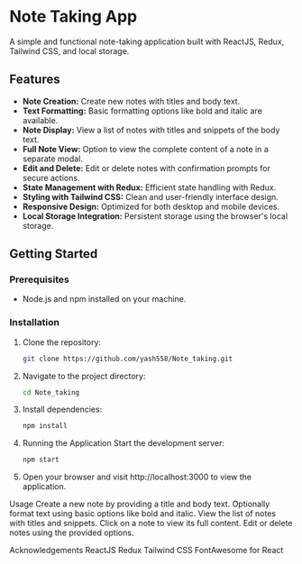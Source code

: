 # Note Taking App

A simple and functional note-taking application built with ReactJS, Redux, Tailwind CSS, and local storage.

## Features

- **Note Creation:** Create new notes with titles and body text.
- **Text Formatting:** Basic formatting options like bold and italic are available.
- **Note Display:** View a list of notes with titles and snippets of the body text.
- **Full Note View:** Option to view the complete content of a note in a separate modal.
- **Edit and Delete:** Edit or delete notes with confirmation prompts for secure actions.
- **State Management with Redux:** Efficient state handling with Redux.
- **Styling with Tailwind CSS:** Clean and user-friendly interface design.
- **Responsive Design:** Optimized for both desktop and mobile devices.
- **Local Storage Integration:** Persistent storage using the browser's local storage.

## Getting Started

### Prerequisites

- Node.js and npm installed on your machine.

### Installation

1. Clone the repository:

   ```bash
   git clone https://github.com/yash558/Note_taking.git
2. Navigate to the project directory:

   ```bash
   cd Note_taking
3. Install dependencies:

   ```bash
   npm install
4. Running the Application
Start the development server:
   ```bash
   npm start
5. Open your browser and visit http://localhost:3000 to view the application.

Usage
Create a new note by providing a title and body text.
Optionally format text using basic options like bold and italic.
View the list of notes with titles and snippets.
Click on a note to view its full content.
Edit or delete notes using the provided options.

Acknowledgements
ReactJS
Redux
Tailwind CSS
FontAwesome for React

